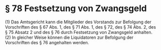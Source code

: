 # § 78 Festsetzung von Zwangsgeld
(1) Das Amtsgericht kann die Mitglieder des Vorstands zur Befolgung der Vorschriften des § 67 Abs. 1, des § 71 Abs. 1, des § 72, des § 74 Abs. 2, des § 75 Absatz 2 und des § 76 durch Festsetzung von Zwangsgeld anhalten.
(2) In gleicher Weise können die Liquidatoren zur Befolgung der Vorschriften des § 76 angehalten werden.